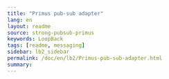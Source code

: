 ```yaml
---
title: "Primus pub-sub adapter"
lang: en
layout: readme
source: strong-pubsub-primus
keywords: LoopBack
tags: [readme, messaging]
sidebar: lb2_sidebar
permalink: /doc/en/lb2/Primus-pub-sub-adapter.html
summary:
---
```


